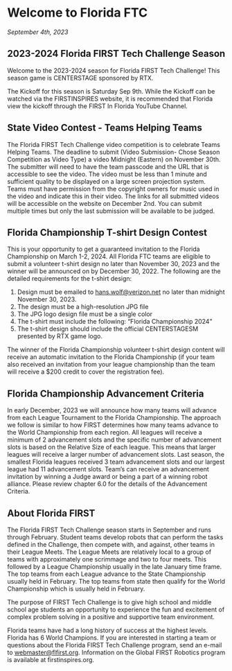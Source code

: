 # Welcome to Florida FTC

_September 4th, 2023_

## 2023-2024 Florida FIRST Tech Challenge Season

Welcome to the 2023-2024 season for Florida FIRST Tech Challenge! This season game is CENTERSTAGE sponsored by RTX.

The Kickoff for this season is Saturday Sep 9th. While the Kickoff can be watched via the FIRSTINSPIRES website, it is recommended that Florida view the kickoff through the FIRST In Florida YouTube Channel.

## State Video Contest - Teams Helping Teams

The Florida FIRST Tech Challenge video competition is to celebrate Teams Helping Teams. The deadline to submit (Video Submission- Chose Season Competition as Video Type) a video Midnight (Eastern) on November 30th. The submitter will need to have the team passcode and the URL that is accessible to see the video. The video must be less than 1 minute and sufficient quality to be displayed on a large screen projection system. Teams must have permission from the copyright owners for music used in the video and indicate this in their video. The links for all submitted videos will be accessible on the website on December 2nd. You can submit multiple times but only the last submission will be available to be judged.

## Florida Championship T-shirt Design Contest

This is your opportunity to get a guaranteed invitation to the Florida Championship on March 1-2, 2024. All Florida FTC teams are eligible to submit a volunteer t-shirt design no later than November 30, 2023 and the winner will be announced on by December 30, 2022. The following are the detailed requirements for the t-shirt design:

1. Design must be emailed to hans.wolf@verizon.net no later than midnight November 30, 2023.
2. The design must be a high-resolution JPG file
3. The JPG logo design file must be a single color
4. The t-shirt must include the following: “Florida Championship 2024”
5. The t-shirt design should include the official CENTERSTAGESM presented by RTX game logo.

The winner of the Florida Championship volunteer t-shirt design content will receive an automatic invitation to the Florida Championship (if your team also received an invitation from your league championship than the team will receive a $200 credit to cover the registration fee).

## Florida Championship Advancement Criteria

In early December, 2023 we will announce how many teams will advance from each League Tournament to the Florida Championship. The approach we follow is similar to how FIRST determines how many teams advance to the World Championship from each region. All leagues will receive a minimum of 2 advancement slots and the specific number of advancement slots is based on the Relative Size of each league. This means that larger leagues will receive a larger number of advancement slots. Last season, the smallest Florida leagues received 3 team advancement slots and our largest league had 11 advancement slots. Team’s can receive an advancement invitation by winning a Judge award or being a part of a winning robot alliance. Please review chapter 6.0 for the details of the Advancement Criteria.

## About Florida FIRST

The Florida FIRST Tech Challenge season starts in September and runs through February. Student teams develop robots that can perform the tasks defined in the Challenge, then compete with, and against, other teams in their League Meets. The League Meets are relatively local to a group of teams with approximately one scrimmage and two to four meets. This followed by a League Championship usually in the late January time frame. The top teams from each League advance to the State Championship usually held in February. The top teams from state then qualify for the World Championship which is usually held in February.

The purpose of FIRST Tech Challenge is to give high school and middle school age students an opportunity to experience the fun and excitement of complex problem solving in a positive and supportive team environment.

Florida teams have had a long history of success at the highest levels. Florida has 6 World Champions. If you are interested in starting a team or questions about the Florida FIRST Tech Challenge program, send an e-mail to webmaster@flfirst.org. Information on the Global FIRST Robotics program is available at firstinspires.org.
